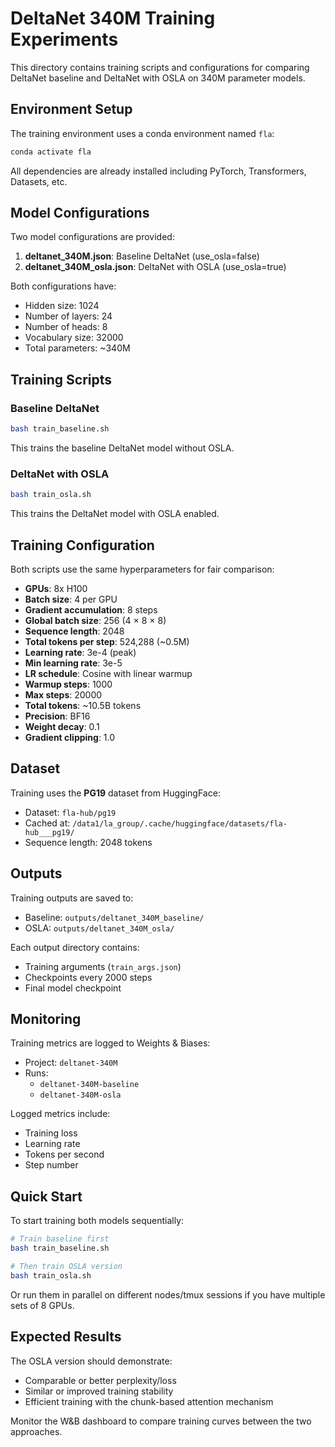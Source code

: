 # DeltaNet 340M Training Experiments

This directory contains training scripts and configurations for comparing DeltaNet baseline and DeltaNet with OSLA on 340M parameter models.

## Environment Setup

The training environment uses a conda environment named `fla`:

```bash
conda activate fla
```

All dependencies are already installed including PyTorch, Transformers, Datasets, etc.

## Model Configurations

Two model configurations are provided:

1. **deltanet_340M.json**: Baseline DeltaNet (use_osla=false)
2. **deltanet_340M_osla.json**: DeltaNet with OSLA (use_osla=true)

Both configurations have:
- Hidden size: 1024
- Number of layers: 24
- Number of heads: 8
- Vocabulary size: 32000
- Total parameters: ~340M

## Training Scripts

### Baseline DeltaNet

```bash
bash train_baseline.sh
```

This trains the baseline DeltaNet model without OSLA.

### DeltaNet with OSLA

```bash
bash train_osla.sh
```

This trains the DeltaNet model with OSLA enabled.

## Training Configuration

Both scripts use the same hyperparameters for fair comparison:

- **GPUs**: 8x H100
- **Batch size**: 4 per GPU
- **Gradient accumulation**: 8 steps
- **Global batch size**: 256 (4 × 8 × 8)
- **Sequence length**: 2048
- **Total tokens per step**: 524,288 (~0.5M)
- **Learning rate**: 3e-4 (peak)
- **Min learning rate**: 3e-5
- **LR schedule**: Cosine with linear warmup
- **Warmup steps**: 1000
- **Max steps**: 20000
- **Total tokens**: ~10.5B tokens
- **Precision**: BF16
- **Weight decay**: 0.1
- **Gradient clipping**: 1.0

## Dataset

Training uses the **PG19** dataset from HuggingFace:
- Dataset: `fla-hub/pg19`
- Cached at: `/data1/la_group/.cache/huggingface/datasets/fla-hub___pg19/`
- Sequence length: 2048 tokens

## Outputs

Training outputs are saved to:
- Baseline: `outputs/deltanet_340M_baseline/`
- OSLA: `outputs/deltanet_340M_osla/`

Each output directory contains:
- Training arguments (`train_args.json`)
- Checkpoints every 2000 steps
- Final model checkpoint

## Monitoring

Training metrics are logged to Weights & Biases:
- Project: `deltanet-340M`
- Runs: 
  - `deltanet-340M-baseline`
  - `deltanet-340M-osla`

Logged metrics include:
- Training loss
- Learning rate
- Tokens per second
- Step number

## Quick Start

To start training both models sequentially:

```bash
# Train baseline first
bash train_baseline.sh

# Then train OSLA version
bash train_osla.sh
```

Or run them in parallel on different nodes/tmux sessions if you have multiple sets of 8 GPUs.

## Expected Results

The OSLA version should demonstrate:
- Comparable or better perplexity/loss
- Similar or improved training stability
- Efficient training with the chunk-based attention mechanism

Monitor the W&B dashboard to compare training curves between the two approaches.



